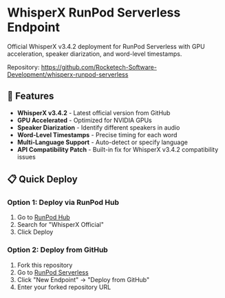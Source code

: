 # WhisperX RunPod Serverless Endpoint

Official WhisperX v3.4.2 deployment for RunPod Serverless with GPU acceleration, speaker diarization, and word-level timestamps.

Repository: https://github.com/Rocketech-Software-Development/whisperx-runpod-serverless

## 🚀 Features

- **WhisperX v3.4.2** - Latest official version from GitHub
- **GPU Accelerated** - Optimized for NVIDIA GPUs
- **Speaker Diarization** - Identify different speakers in audio
- **Word-Level Timestamps** - Precise timing for each word
- **Multi-Language Support** - Auto-detect or specify language
- **API Compatibility Patch** - Built-in fix for WhisperX v3.4.2 compatibility issues

## 📋 Quick Deploy

### Option 1: Deploy via RunPod Hub
1. Go to [RunPod Hub](https://runpod.io/hub)
2. Search for "WhisperX Official"
3. Click Deploy

### Option 2: Deploy from GitHub
1. Fork this repository
2. Go to [RunPod Serverless](https://runpod.io/console/serverless)
3. Click "New Endpoint" → "Deploy from GitHub"
4. Enter your forked repository URL
